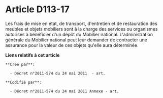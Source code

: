 # Article D113-17

Les frais de mise en état, de transport, d'entretien et de restauration des meubles et objets mobiliers sont à la charge des
services ou organismes autorisés à bénéficier d'un dépôt du Mobilier national. L'administration générale du Mobilier national
peut leur demander de contracter une assurance pour la valeur de ces objets qu'elle aura déterminée.

**Liens relatifs à cet article**

	**Créé par**:

	  - Décret n°2011-574 du 24 mai 2011  - art.

	**Codifié par**:

	  - Décret n°2011-574 du 24 mai 2011 Annexe - art.
